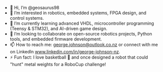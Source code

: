 - 👋 Hi, I’m @geosaurus98  
- 👀 I’m interested in robotics, embedded systems, FPGA design, and control systems.  
- 🌱 I’m currently learning advanced VHDL, microcontroller programming (Teensy & STM32), and AI-driven game design.  
- 💞️ I’m looking to collaborate on open-source robotics projects, Python tools, and embedded firmware development.  
- 📫 How to reach me: george.johnson@outlook.co.nz or connect with me on LinkedIn www.linkedin.com/in/george-johnson-nz.  
- ⚡ Fun fact: I love basketball 🏀 and once designed a robot that could "hunt" metal weights for a RoboCup challenge!  

<!---
geosaurus98/geosaurus98 is a ✨ special ✨ repository because its `README.md` (this file) appears on your GitHub profile.
You can click the Preview link to take a look at your changes.
--->
